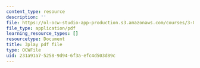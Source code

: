 ```yaml
---
content_type: resource
description: ''
file: https://ol-ocw-studio-app-production.s3.amazonaws.com/courses/3-091sc-introduction-to-solid-state-chemistry-fall-2010/231a91a752589d946f3aefc4d503d89c_RikovZJdUmg.pdf
file_type: application/pdf
learning_resource_types: []
resourcetype: Document
title: 3play pdf file
type: OCWFile
uid: 231a91a7-5258-9d94-6f3a-efc4d503d89c
---
```

